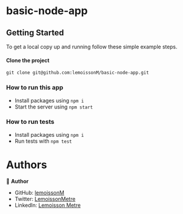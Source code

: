 # basic-node-app

## Getting Started

To get a local copy up and running follow these simple example steps.

#### Clone the project

```
git clone git@github.com:lemoissonM/basic-node-app.git
```
### How to run this app

- Install packages using `npm i`
- Start the server using `npm start`

### How to run tests
- Install packages using `npm i`
- Run tests with `npm test`


# Authors 
👤 **Author**

- GitHub: [lemoissonM](https://github.com/lemoissonM)
- Twitter: [LemoissonMetre](https://twitter.com/LemoissonMetre)
- LinkedIn: [Lemoisson Metre](https://www.linkedin.com/in/lemoisson-metre-aba15712b/)

